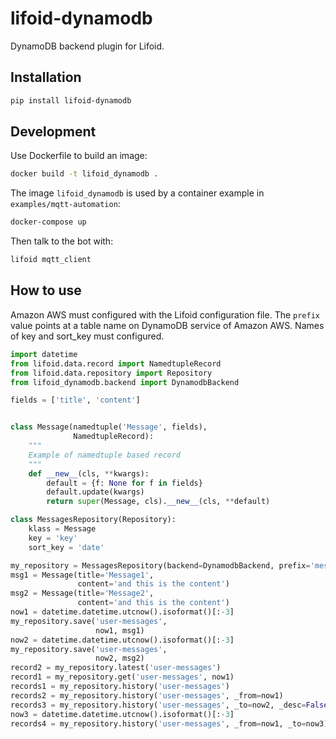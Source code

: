 # lifoid-dynamodb

DynamoDB backend plugin for Lifoid.

## Installation

```bash
pip install lifoid-dynamodb
```

## Development

Use Dockerfile to build an image:

```bash
docker build -t lifoid_dynamodb .
```

The image `lifoid_dynamodb` is used by a container example in `examples/mqtt-automation`:

```bash
docker-compose up
```

Then talk to the bot with:

```bash
lifoid mqtt_client
```

## How to use

Amazon AWS must configured with the Lifoid configuration file.
The `prefix` value points at a table name on DynamoDB service of Amazon AWS.
Names of key and sort_key must configured.

```python
import datetime
from lifoid.data.record import NamedtupleRecord
from lifoid.data.repository import Repository
from lifoid_dynamodb.backend import DynamodbBackend

fields = ['title', 'content']


class Message(namedtuple('Message', fields),
              NamedtupleRecord):
    """
    Example of namedtuple based record
    """
    def __new__(cls, **kwargs):
        default = {f: None for f in fields}
        default.update(kwargs)
        return super(Message, cls).__new__(cls, **default)

class MessagesRepository(Repository):
    klass = Message
    key = 'key'
    sort_key = 'date'

my_repository = MessagesRepository(backend=DynamodbBackend, prefix='messages')
msg1 = Message(title='Message1',
               content='and this is the content')
msg2 = Message(title='Message2',
               content='and this is the content')
now1 = datetime.datetime.utcnow().isoformat()[:-3]
my_repository.save('user-messages',
                   now1, msg1)
now2 = datetime.datetime.utcnow().isoformat()[:-3]
my_repository.save('user-messages',
                   now2, msg2)
record2 = my_repository.latest('user-messages')
record1 = my_repository.get('user-messages', now1)
records1 = my_repository.history('user-messages')
records2 = my_repository.history('user-messages', _from=now1)
records3 = my_repository.history('user-messages', _to=now2, _desc=False)
now3 = datetime.datetime.utcnow().isoformat()[:-3]
records4 = my_repository.history('user-messages', _from=now1, _to=now3)
```
